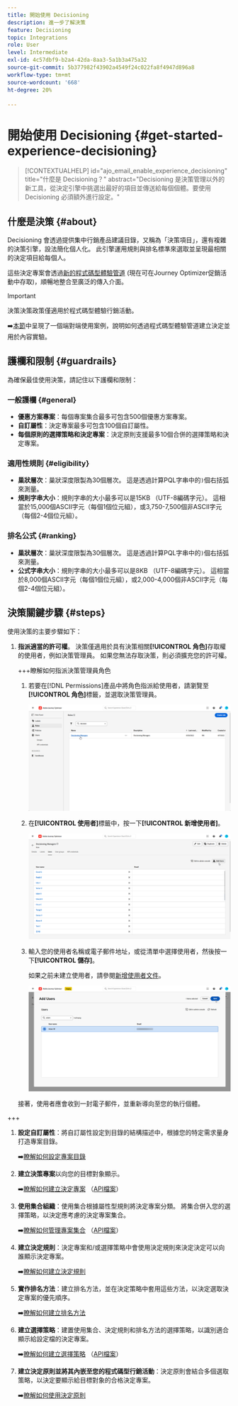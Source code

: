 ```yaml
---
title: 開始使用 Decisioning
description: 進一步了解決策
feature: Decisioning
topic: Integrations
role: User
level: Intermediate
exl-id: 4c57dbf9-b2a4-42da-8aa3-5a1b3a475a32
source-git-commit: 5b377982f43902a4549f24c022fa8f4947d896a8
workflow-type: tm+mt
source-wordcount: '668'
ht-degree: 20%

---
```


# 開始使用 Decisioning {#get-started-experience-decisioning}

>[!CONTEXTUALHELP]
>id="ajo_email_enable_experience_decisioning"
>title="什麼是 Decisioning？"
>abstract="Decisioning 是決策管理以外的新工具，從決定引擎中挑選出最好的項目並傳送給每個個體。要使用 Decisioning 必須額外進行設定。"

## 什麼是決策 {#about}

Decisioning 會透過提供集中行銷產品建議目錄，又稱為「決策項目」，還有複雜的決策引擎，設法簡化個人化。 此引擎運用規則與排名標準來選取並呈現最相關的決定項目給每個人。

這些決定專案會透過[新的程式碼型體驗管道](https://experienceleague.adobe.com/en/docs/journey-optimizer/using/code-based-experience/get-started-code-based) (現在可在Journey Optimizer促銷活動中存取)，順暢地整合至廣泛的傳入介面。

>[!IMPORTANT]
>
>決策決策政策僅適用於程式碼型體驗行銷活動。

➡️[本節](experience-decisioning-uc.md)中呈現了一個端對端使用案例，說明如何透過程式碼型體驗管道建立決定並用於內容實驗。

## 護欄和限制 {#guardrails}

為確保最佳使用決策，請記住以下護欄和限制：

### 一般護欄 {#general}

* **優惠方案專案**：每個專案集合最多可包含500個優惠方案專案。
* **自訂屬性**：決定專案最多可包含100個自訂屬性。
* **每個原則的選擇策略和決定專案**：決定原則支援最多10個合併的選擇策略和決定專案。

### 適用性規則 {#eligibility}

* **巢狀層次**：巢狀深度限製為30個層次。 這是透過計算PQL字串中的`)`個右括弧來測量。
* **規則字串大小**：規則字串的大小最多可以是15KB （UTF-8編碼字元）。 這相當於15,000個ASCII字元（每個1個位元組），或3,750-7,500個非ASCII字元（每個2-4個位元組）。

### 排名公式 {#ranking}

* **巢狀層次**：巢狀深度限製為30個層次。 這是透過計算PQL字串中的`)`個右括弧來測量。
* **公式字串大小**：規則字串的大小最多可以是8KB （UTF-8編碼字元）。 這相當於8,000個ASCII字元（每個1個位元組），或2,000-4,000個非ASCII字元（每個2-4個位元組）。

## 決策關鍵步驟 {#steps}

使用決策的主要步驟如下：

1. **指派適當的許可權**。 決策僅適用於具有決策相關&#x200B;**[!UICONTROL 角色]**&#x200B;存取權的使用者，例如決策管理員。 如果您無法存取決策，則必須擴充您的許可權。

   +++瞭解如何指派決策管理員角色

   1. 若要在[!DNL Permissions]產品中將角色指派給使用者，請瀏覽至&#x200B;**[!UICONTROL 角色]**&#x200B;標籤，並選取決策管理員。

      ![](assets/decision_permission_1.png)

   1. 在&#x200B;**[!UICONTROL 使用者]**&#x200B;標籤中，按一下&#x200B;**[!UICONTROL 新增使用者]**。

      ![](assets/decision_permission_2.png)

   1. 輸入您的使用者名稱或電子郵件地址，或從清單中選擇使用者，然後按一下&#x200B;**[!UICONTROL 儲存]**。

      如果之前未建立使用者，請參閱[新增使用者文件](https://experienceleague.adobe.com/zh-hant/docs/experience-platform/access-control/ui/users)。

      ![](assets/decision_permission_3.png)

   接著，使用者應會收到一封電子郵件，並重新導向至您的執行個體。

+++

1. **設定自訂屬性**：將自訂屬性設定到目錄的結構描述中，根據您的特定需求量身打造專案目錄。

   ➡️[瞭解如何設定專案目錄](catalogs.md)

1. **建立決策專案**&#x200B;以向您的目標對象顯示。

   ➡️[瞭解如何建立決定專案](items.md) （[API檔案](api-reference/decisions-items/create.md)）

1. **使用集合組織**：使用集合根據屬性型規則將決定專案分類。 將集合併入您的選擇策略，以決定應考慮的決定專案集合。

   ➡️[瞭解如何管理專案集合](collections.md) （[API檔案](api-reference/items-collections/create.md)）

1. **建立決定規則**：決定專案和/或選擇策略中會使用決定規則來決定決定可以向誰顯示決定專案。

   ➡️[瞭解如何建立決定規則](rules.md)

1. **實作排名方法**：建立排名方法，並在決定策略中套用這些方法，以決定選取決定專案的優先順序。

   ➡️[瞭解如何建立排名方法](ranking.md)

1. **建立選擇策略**：建置使用集合、決定規則和排名方法的選擇策略，以識別適合顯示給設定檔的決定專案。

   ➡️[瞭解如何建立選擇策略](selection-strategies.md) （[API檔案](api-reference/selection-strategies/create.md)）

1. **建立決定原則並將其內嵌至您的程式碼型行銷活動**：決定原則會結合多個選取策略，以決定要顯示給目標對象的合格決定專案。

   ➡️[瞭解如何使用決定原則](create-decision.md)
